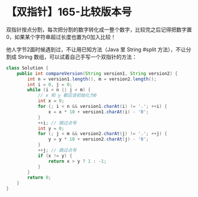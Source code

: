 # 【双指针】165-比较版本号

双指针按点分割，每次把分割的数字转化成一整个数字，比较完之后记得把数字置0，如果某个字符串超过长度也置为0加入比较！

他人字节2面时候遇到过，不让用已知方法（Java 里 String #split 方法），不让分割成 String 数组，可以试着自己手写一个双指针的方法：

```java
class Solution {
    public int compareVersion(String version1, String version2) {
        int n = version1.length(), m = version2.length();
        int i = 0, j = 0;
        while (i < n || j < m) {
            // x 和 y 都应该初始化为0
            int x = 0;
            for (; i < n && version1.charAt(i) != '.'; ++i) {
                x = x * 10 + version1.charAt(i) - '0';
            }
            ++i; // 跳过点号
            int y = 0;
            for (; j < m && version2.charAt(j) != '.'; ++j) {
                y = y * 10 + version2.charAt(j) - '0';
            }
            ++j; // 跳过点号
            if (x != y) {
                return x > y ? 1 : -1;
            }
        }
        return 0;
    }
}
```

